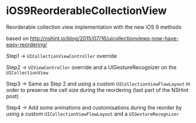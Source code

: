 # iOS9ReorderableCollectionView

Reorderable collection view implementation with the new iOS 9 methods

based on http://nshint.io/blog/2015/07/16/uicollectionviews-now-have-easy-reordering/

Step1 -> `UICollectionViewController` override

Step2 -> `UIViewController` override and a UIGestureRecognizer on the `UICollectionView`

Step3 -> Same as Step 2 and using a custom `UICollectionViewFlowLayout` in order to preserve the cell size during the reordering (last part of the NSHint post)

Step4 -> Add some animations and customisations during the reorder by using a custom `UICollectionViewFlowLayout` and a `UIGestureRecognizer`

